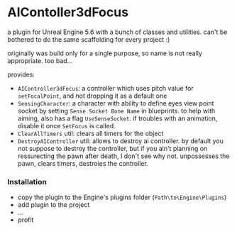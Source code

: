 # AIContoller3dFocus

a plugin for Unreal Engine 5.6 with a bunch of classes and utilities. can't be bothered to do the same scaffolding for every project :)

originally was build only for a single purpose, so name is not really appropriate. too bad...

provides:

* `AIController3dFocus`: a controller which uses pitch value for `setFocalPoint`, and not dropping it as a default one
* `SensingCharacter`: a character with ability to define eyes view point socket by setting `Sense Socket Bone Name` in blueprints. to help with aiming, also has a flag `UseSenseSocket`. if troubles with an animation, disable it once `SetFocus` is called.
* `ClearAllTimers` util: clears all timers for the object
* `DestroyAIController` util: allows to destroy ai controller. by default you not suppose to destroy the controller, but if you ain't planning on ressurecting the pawn after death, I don't see why not. unpossesses the pawn, clears timers, destroies the controller.

### Installation

* copy the plugin to the Engine's plugins folder (`Path\to\Engine\Plugins`)
* add plugin to the project
* ...
* profit
